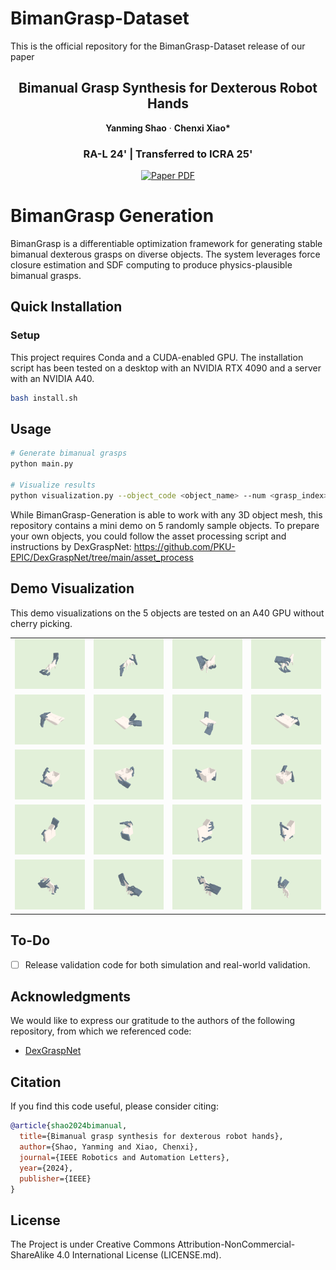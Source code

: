 # BimanGrasp-Dataset
This is the official repository for the BimanGrasp-Dataset release of our paper


<p align="center">
  <h2 align="center">Bimanual Grasp Synthesis for Dexterous Robot Hands</h2>


<p align="center">
    <strong>Yanming Shao</strong></a>
    ·
    <strong>Chenxi Xiao*</strong>
 </p>
 
<h3 align="center">RA-L 24' | Transferred to ICRA 25'</h3>

<p align="center">
    <a href="https://arxiv.org/abs/2411.15903">
      <img src='https://img.shields.io/badge/Paper-green?style=for-the-badge&logo=adobeacrobatreader&logoColor=white&labelColor=66cc00&color=94DD15' alt='Paper PDF'>
    </a>
</p>

# BimanGrasp Generation

BimanGrasp is a differentiable optimization framework for generating stable bimanual dexterous grasps on diverse objects. The system leverages force closure estimation and SDF computing to produce physics-plausible bimanual grasps. 

## Quick Installation

### Setup

This project requires Conda and a CUDA-enabled GPU. The installation script has been tested on a desktop with an NVIDIA RTX 4090 and a server with an NVIDIA A40.

```bash
bash install.sh
```

## Usage

```bash
# Generate bimanual grasps
python main.py

# Visualize results
python visualization.py --object_code <object_name> --num <grasp_index>
```

While BimanGrasp-Generation is able to work with any 3D object mesh, this repository contains a mini demo on 5 randomly sample objects. To prepare your own objects, you could follow the asset processing script and instructions by DexGraspNet: https://github.com/PKU-EPIC/DexGraspNet/tree/main/asset_process

## Demo Visualization

This demo visualizations on the 5 objects are tested on an A40 GPU without cherry picking.


| | | | |
|:---:|:---:|:---:|:---:|
| <img src="assets\figs\Breyer_Horse_Of_The_Year_2015_0_screenshot.png" width="100%"> | <img src="assets\figs\Breyer_Horse_Of_The_Year_2015_1_screenshot.png" width="100%"> | <img src="assets\figs\Breyer_Horse_Of_The_Year_2015_2_screenshot.png" width="100%"> | <img src="assets\figs\Breyer_Horse_Of_The_Year_2015_3_screenshot.png" width="100%"> |
| <img src="assets\figs\Cole_Hardware_Dishtowel_Multicolors_0_screenshot.png" width="100%"> | <img src="assets\figs\Cole_Hardware_Dishtowel_Multicolors_1_screenshot.png" width="100%"> | <img src="assets\figs\Cole_Hardware_Dishtowel_Multicolors_2_screenshot.png" width="100%"> | <img src="assets\figs\Cole_Hardware_Dishtowel_Multicolors_3_screenshot.png" width="100%"> |
| <img src="assets\figs\Curver_Storage_Bin_Black_Small_0_screenshot.png" width="100%"> | <img src="assets\figs\Curver_Storage_Bin_Black_Small_1_screenshot.png" width="100%"> | <img src="assets\figs\Curver_Storage_Bin_Black_Small_2_screenshot.png" width="100%"> | <img src="assets\figs\Curver_Storage_Bin_Black_Small_3_screenshot.png" width="100%"> |
| <img src="assets\figs\Hasbro_Monopoly_Hotels_Game_0_screenshot.png" width="100%"> | <img src="assets\figs\Hasbro_Monopoly_Hotels_Game_1_screenshot.png" width="100%"> | <img src="assets\figs\Hasbro_Monopoly_Hotels_Game_2_screenshot.png" width="100%"> | <img src="assets\figs\Hasbro_Monopoly_Hotels_Game_3_screenshot.png" width="100%"> |
| <img src="assets\figs\Schleich_S_Bayala_Unicorn_70432_0_screenshot.png" width="100%"> | <img src="assets\figs\Schleich_S_Bayala_Unicorn_70432_1_screenshot.png" width="100%"> | <img src="assets\figs\Schleich_S_Bayala_Unicorn_70432_2_screenshot.png" width="100%"> | <img src="assets\figs\Schleich_S_Bayala_Unicorn_70432_3_screenshot.png" width="100%"> |


## To-Do

- [ ] Release validation code for both simulation and real-world validation.


## Acknowledgments

We would like to express our gratitude to the authors of the following repository, from which we referenced code:

* [DexGraspNet](https://github.com/PKU-EPIC/DexGraspNet/tree/main)

## Citation

If you find this code useful, please consider citing:

```bibtex
@article{shao2024bimanual,
  title={Bimanual grasp synthesis for dexterous robot hands},
  author={Shao, Yanming and Xiao, Chenxi},
  journal={IEEE Robotics and Automation Letters},
  year={2024},
  publisher={IEEE}
}
```

## License
The Project is under Creative Commons Attribution-NonCommercial-ShareAlike 4.0 International License (LICENSE.md).
